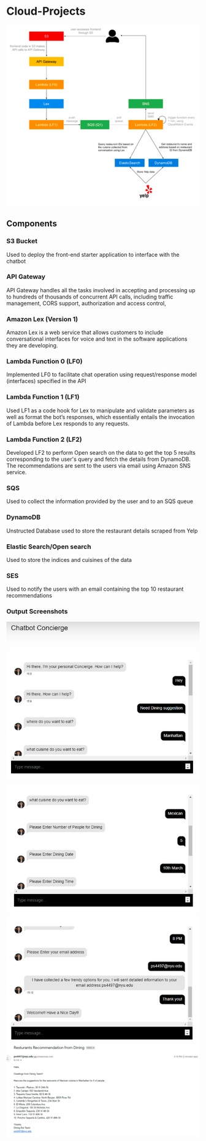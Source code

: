 # Cloud-Projects

![](images/Architecturediagram.PNG)

## Components
### S3 Bucket
Used to deploy the front-end starter application to interface with the chatbot
### API Gateway
API Gateway handles all the tasks involved in accepting and processing up to hundreds of thousands of concurrent API calls, including traffic management, CORS support, authorization and access control,
### Amazon Lex (Version 1)
Amazon Lex is a web service that allows customers to include conversational interfaces for voice and text in the software applications they are developing.
### Lambda Function 0 (LF0)
Implemented LF0 to facilitate chat operation using request/response model (interfaces) specified in the API
### Lambda Function 1 (LF1)
Used LF1 as a code hook for Lex to manipulate and validate parameters as well as format the bot’s responses, which essentially entails the invocation of Lambda before Lex responds to any requests.
### Lambda Function 2 (LF2)
Developed LF2 to perform Open search on the data to get the top 5 results corresponding to the user's query and fetch the details from DynamoDB. The recommendations are sent to the users via email using Amazon SNS service.
### SQS
Used to collect the information provided by the user and to an SQS queue
### DynamoDB
Unstructed Database used to store the restaurant details scraped from Yelp
### Elastic Search/Open search
Used to store the indices and cuisines of the data
### SES
Used to notify the users with an email containing the top 10 restaurant recommendations


### Output Screenshots
![](Output/Output1.PNG)
![](Output/Output2.PNG)
![](Output/Output3.PNG)
![](Output/Output4.PNG)

